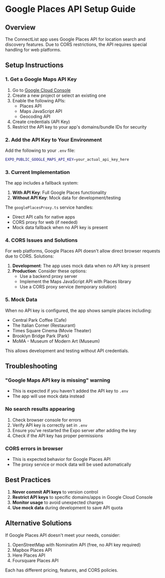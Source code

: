 # Google Places API Setup Guide

## Overview
The ConnectList app uses Google Places API for location search and discovery features. Due to CORS restrictions, the API requires special handling for web platforms.

## Setup Instructions

### 1. Get a Google Maps API Key

1. Go to [Google Cloud Console](https://console.cloud.google.com/)
2. Create a new project or select an existing one
3. Enable the following APIs:
   - Places API
   - Maps JavaScript API
   - Geocoding API
4. Create credentials (API Key)
5. Restrict the API key to your app's domains/bundle IDs for security

### 2. Add the API Key to Your Environment

Add the following to your `.env` file:

```bash
EXPO_PUBLIC_GOOGLE_MAPS_API_KEY=your_actual_api_key_here
```

### 3. Current Implementation

The app includes a fallback system:

1. **With API Key**: Full Google Places functionality
2. **Without API Key**: Mock data for development/testing

The `googlePlacesProxy.ts` service handles:
- Direct API calls for native apps
- CORS proxy for web (if needed)
- Mock data fallback when no API key is present

### 4. CORS Issues and Solutions

For web platforms, Google Places API doesn't allow direct browser requests due to CORS. Solutions:

1. **Development**: The app uses mock data when no API key is present
2. **Production**: Consider these options:
   - Use a backend proxy server
   - Implement the Maps JavaScript API with Places library
   - Use a CORS proxy service (temporary solution)

### 5. Mock Data

When no API key is configured, the app shows sample places including:
- Central Park Coffee (Cafe)
- The Italian Corner (Restaurant)
- Times Square Cinema (Movie Theater)
- Brooklyn Bridge Park (Park)
- MoMA - Museum of Modern Art (Museum)

This allows development and testing without API credentials.

## Troubleshooting

### "Google Maps API key is missing" warning
- This is expected if you haven't added the API key to `.env`
- The app will use mock data instead

### No search results appearing
1. Check browser console for errors
2. Verify API key is correctly set in `.env`
3. Ensure you've restarted the Expo server after adding the key
4. Check if the API key has proper permissions

### CORS errors in browser
- This is expected behavior for Google Places API
- The proxy service or mock data will be used automatically

## Best Practices

1. **Never commit API keys** to version control
2. **Restrict API keys** to specific domains/apps in Google Cloud Console
3. **Monitor usage** to avoid unexpected charges
4. **Use mock data** during development to save API quota

## Alternative Solutions

If Google Places API doesn't meet your needs, consider:
1. OpenStreetMap with Nominatim API (free, no API key required)
2. Mapbox Places API
3. Here Places API
4. Foursquare Places API

Each has different pricing, features, and CORS policies.